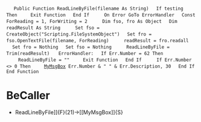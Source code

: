 &nbsp;&nbsp;&nbsp;&nbsp;
`Public Function ReadLineByFile(filename As String)`
&nbsp;&nbsp;&nbsp;&nbsp;`If testing Then`
&nbsp;&nbsp;&nbsp;&nbsp;&nbsp;&nbsp;&nbsp;&nbsp;`Exit Function`
&nbsp;&nbsp;&nbsp;&nbsp;`End If`
&nbsp;&nbsp;&nbsp;&nbsp;
&nbsp;&nbsp;&nbsp;&nbsp;`On Error GoTo ErrorHandler`
&nbsp;&nbsp;&nbsp;&nbsp;`Const ForReading = 1, ForWriting = 2`
&nbsp;&nbsp;&nbsp;&nbsp;
&nbsp;&nbsp;&nbsp;&nbsp;`Dim fso, fro As Object`
&nbsp;&nbsp;&nbsp;&nbsp;`Dim readResult As String`
&nbsp;&nbsp;&nbsp;&nbsp;
&nbsp;&nbsp;&nbsp;&nbsp;`Set fso = CreateObject("Scripting.FileSystemObject")`
&nbsp;&nbsp;&nbsp;&nbsp;`Set fro = fso.OpenTextFile(filename, ForReading)`
&nbsp;&nbsp;&nbsp;&nbsp;
&nbsp;&nbsp;&nbsp;&nbsp;`readResult = fro.readall`
&nbsp;&nbsp;&nbsp;&nbsp;
&nbsp;&nbsp;&nbsp;&nbsp;`Set fro = Nothing`
&nbsp;&nbsp;&nbsp;&nbsp;`Set fso = Nothing`
&nbsp;&nbsp;&nbsp;&nbsp;
&nbsp;&nbsp;&nbsp;&nbsp;`ReadLineByFile = Trim(readResult)`
&nbsp;&nbsp;&nbsp;&nbsp;
`ErrorHandler:`
&nbsp;&nbsp;&nbsp;&nbsp;`If Err.Number = 62 Then`
&nbsp;&nbsp;&nbsp;&nbsp;&nbsp;&nbsp;&nbsp;&nbsp;`ReadLineByFile = ""`
&nbsp;&nbsp;&nbsp;&nbsp;&nbsp;&nbsp;&nbsp;&nbsp;`Exit Function`
&nbsp;&nbsp;&nbsp;&nbsp;`End If`
&nbsp;&nbsp;&nbsp;&nbsp;
&nbsp;&nbsp;&nbsp;&nbsp;`If Err.Number <> 0 Then`
&nbsp;&nbsp;&nbsp;&nbsp;&nbsp;&nbsp;&nbsp;&nbsp;[`MyMsgBox`](MyMsgBox)` Err.Number & " " & Err.Description, 30`
&nbsp;&nbsp;&nbsp;&nbsp;`End If`
`End Function`


# BeCaller
- ReadLineByFile]]{F}(21)->[[MyMsgBox]]{S}

